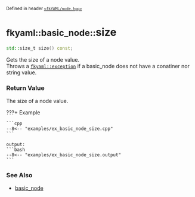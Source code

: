 <small>Defined in header [`<fkYAML/node.hpp>`](https://github.com/fktn-k/fkYAML/blob/develop/include/fkYAML/node.hpp)</small>

# <small>fkyaml::basic_node::</small>size

```cpp
std::size_t size() const;
```

Gets the size of a node value.  
Throws a [`fkyaml::exception`](../exception/index.md) if a basic_node does not have a conatiner nor string value.  

### **Return Value**

The size of a node value.

???+ Example

    ```cpp
    --8<-- "examples/ex_basic_node_size.cpp"
    ```

    output:
    ```bash
    --8<-- "examples/ex_basic_node_size.output"
    ```

### **See Also**

* [basic_node](index.md)
